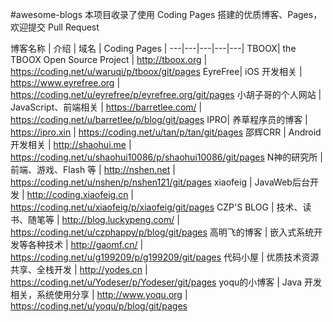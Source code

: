 #awesome-blogs
本项目收录了使用 Coding Pages 搭建的优质博客、Pages，欢迎提交 Pull Request

博客名称 | 介绍 | 域名 | Coding Pages |
---|---|---|---|---|
TBOOX| the TBOOX Open Source Project | http://tboox.org | https://coding.net/u/waruqi/p/tboox/git/pages
EyreFree| iOS 开发相关 | https://www.eyrefree.org | https://coding.net/u/eyrefree/p/eyrefree.org/git/pages
小胡子哥的个人网站 | JavaScript、前端相关 | https://barretlee.com/ | https://coding.net/u/barretlee/p/blog/git/pages
IPRO| 养草程序员的博客 | https://ipro.xin | https://coding.net/u/tan/p/tan/git/pages
邵辉CRR | Android 开发相关 | http://shaohui.me |	https://coding.net/u/shaohui10086/p/shaohui10086/git/pages
N神的研究所 | 前端、游戏、Flash 等 | http://nshen.net |	https://coding.net/u/nshen/p/nshen121/git/pages
xiaofeig | JavaWeb后台开发 | http://coding.xiaofeig.cn | https://coding.net/u/xiaofeig/p/xiaofeig/git/pages
CZP'S BLOG | 技术、读书、随笔等 | http://blog.luckypeng.com/ | https://coding.net/u/czphappy/p/blog/git/pages
高明飞的博客 | 嵌入式系统开发等各种技术 | http://gaomf.cn/ | https://coding.net/u/g199209/p/g199209/git/pages
代码小屋 | 优质技术资源共享、全栈开发 | http://yodes.cn | https://coding.net/u/Yodeser/p/Yodeser/git/pages
yoqu的小博客 | Java 开发相关，系统使用分享 | http://www.yoqu.org | https://coding.net/u/yoqu/p/blog/git/pages